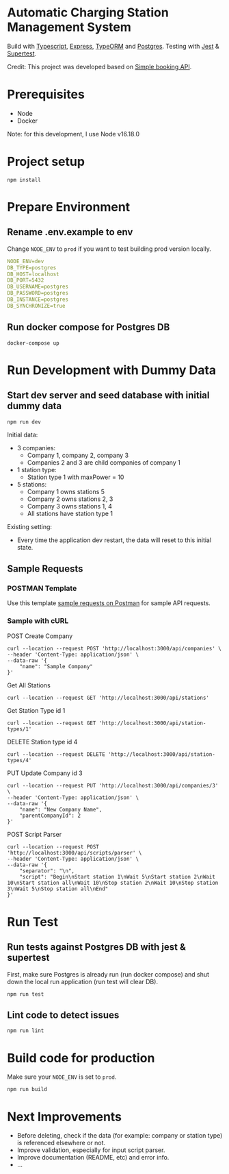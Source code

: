 # Automatic Charging Station Management System

Build with [Typescript](https://www.typescriptlang.org), [Express](https://expressjs.com), [TypeORM](https://typeorm.io) and [Postgres](https://www.postgresql.org).
Testing with [Jest](https://jestjs.io) &  [Supertest](https://github.com/visionmedia/supertest).

Credit: This project was developed based on [Simple booking API](https://github.com/ihaback/booking-api).

# Prerequisites
- Node
- Docker

Note: for this development, I use Node v16.18.0

# Project setup
```
npm install
```

# Prepare Environment

## Rename .env.example to env
Change `NODE_ENV` to `prod` if you want to test building prod version locally.

```yaml
NODE_ENV=dev
DB_TYPE=postgres
DB_HOST=localhost
DB_PORT=5432
DB_USERNAME=postgres
DB_PASSWORD=postgres
DB_INSTANCE=postgres
DB_SYNCHRONIZE=true
```

## Run docker compose for Postgres DB
```
docker-compose up
```

# Run Development with Dummy Data

## Start dev server and seed database with initial dummy data
```
npm run dev
```

Initial data:
- 3 companies: 
    - Company 1, company 2, company 3
    - Companies 2 and 3 are child companies of company 1
- 1 station type:
    - Station type 1 with maxPower = 10
- 5 stations:
    - Company 1 owns stations 5
    - Company 2 owns stations 2, 3
    - Company 3 owns stations 1, 4
    - All stations have station type 1

Existing setting:
- Every time the application dev restart, the data will reset to this initial state.

## Sample Requests

### POSTMAN Template
Use this template [sample requests on Postman](Sample_Requests.postman_collection.json) for sample API requests.

### Sample with cURL

POST Create Company
```
curl --location --request POST 'http://localhost:3000/api/companies' \
--header 'Content-Type: application/json' \
--data-raw '{
	"name": "Sample Company"
}'
```

Get All Stations
```
curl --location --request GET 'http://localhost:3000/api/stations'
```

Get Station Type id 1
```
curl --location --request GET 'http://localhost:3000/api/station-types/1'
```

DELETE Station type id 4
```
curl --location --request DELETE 'http://localhost:3000/api/station-types/4'
```

PUT Update Company id 3
```
curl --location --request PUT 'http://localhost:3000/api/companies/3' \
--header 'Content-Type: application/json' \
--data-raw '{
	"name": "New Company Name",
	"parentCompanyId": 2
}'
```

POST Script Parser
```
curl --location --request POST 'http://localhost:3000/api/scripts/parser' \
--header 'Content-Type: application/json' \
--data-raw '{
	"separator": "\n",
	"script": "Begin\nStart station 1\nWait 5\nStart station 2\nWait 10\nStart station all\nWait 10\nStop station 2\nWait 10\nStop station 3\nWait 5\nStop station all\nEnd"
}'
```

# Run Test

## Run tests against Postgres DB with jest & supertest
First, make sure Postgres is already run (run docker compose) and shut down the local run application (run test will clear DB).

```
npm run test
```

## Lint code to detect issues
```
npm run lint
```

# Build code for production
Make sure your `NODE_ENV` is set to `prod`.

```
npm run build
```

# Next Improvements
- Before deleting, check if the data (for example: company or station type) is referenced elsewhere or not.
- Improve validation, especially for input script parser.
- Improve documentation (README, etc) and error info.
- ...